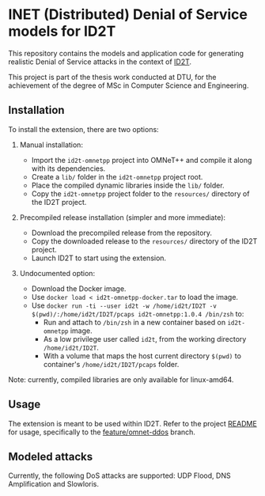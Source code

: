 # INET (Distributed) Denial of Service models for ID2T
This repository contains the models and application code for generating realistic Denial of Service attacks in the context of [ID2T](https://github.com/tklab-tud/ID2T).

This project is part of the thesis work conducted at DTU, for the achievement of the degree of MSc in Computer Science and Engineering.

## Installation

To install the extension, there are two options:

1. Manual installation:    
    - Import the `id2t-omnetpp` project into OMNeT++ and compile it along with its dependencies.
    - Create a `lib/` folder in the `id2t-omnetpp` project root.
    - Place the compiled dynamic libraries inside the `lib/` folder.
    - Copy the `id2t-omnetpp` project folder to the `resources/` directory of the ID2T project.

2. Precompiled release installation (simpler and more immediate):
    - Download the precompiled release from the repository.
    - Copy the downloaded release to the `resources/` directory of the ID2T project.
    - Launch ID2T to start using the extension.

3. Undocumented option:
    - Download the Docker image.
    - Use `docker load < id2t-omnetpp-docker.tar` to load the image.
    - Use `docker run -ti --user id2t -w /home/id2t/ID2T -v $(pwd)/:/home/id2t/ID2T/pcaps id2t-omnetpp:1.0.4 /bin/zsh` to:
	    - Run and attach to `/bin/zsh` in a new container based on `id2t-omnetpp` image.
	    - As a low privilege user called `id2t`, from the working directory `/home/id2t/ID2T`.
	    - With a volume that maps the host current directory `$(pwd)` to container's `/home/id2t/ID2T/pcaps` folder.

Note: currently, compiled libraries are only available for linux-amd64.

## Usage
The extension is meant to be used within ID2T. Refer to the project [README](https://github.com/tklab-tud/ID2T/blob/feature/omnet-ddos/README.md) for usage, specifically to the [feature/omnet-ddos](https://github.com/tklab-tud/ID2T/tree/feature/omnet-ddos) branch.

## Modeled attacks
Currently, the following DoS attacks are supported: UDP Flood, DNS Amplification and Slowloris.
